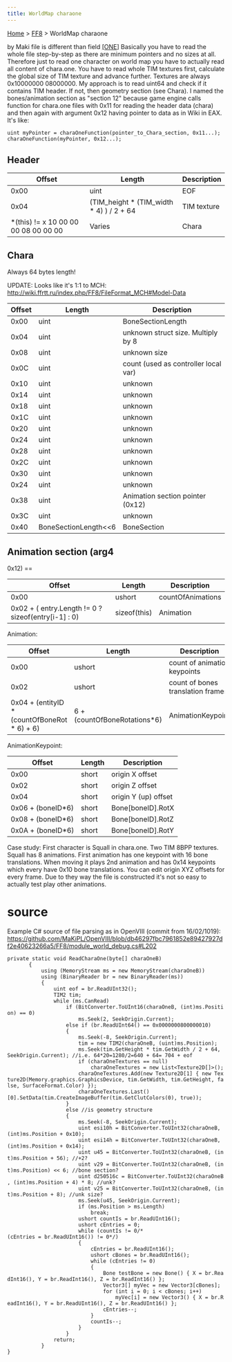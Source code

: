 ```yaml
---
title: WorldMap charaone
---
```


[Home](../Main%20Page.md.md) > [FF8](../FF8.md) > WorldMap charaone

by Maki file is different than field [\[ONE][1]\] Basically you have to
read the whole file step-by-step as there are minimum pointers and no
sizes at all. Therefore just to read one character on world map you have
to actually read all content of chara.one. You have to read whole TIM
textures first, calculate the global size of TIM texture and advance
further. Textures are always 0x10000000 08000000. My approach is to read
uint64 and check if it contains TIM header. If not, then geometry
section (see Chara). I named the bones/animation section as "section 12"
because game engine calls function for chara.one files with 0x11 for
reading the header data (chara) and then again with argument 0x12 having
pointer to data as in Wiki in EAX. It's like:

`uint myPointer = charaOneFunction(pointer_to_Chara_section, 0x11...);`  
`charaOneFunction(myPointer, 0x12...);`

## Header

| Offset                                | Length                                       | Description |
|---------------------------------------|----------------------------------------------|-------------|
| 0x00                                  | uint                                         | EOF         |
| 0x04                                  | (TIM\_height \* (TIM\_width \* 4) ) / 2 + 64 | TIM texture |
| \*(this) != x 10 00 00 00 08 00 00 00 | Varies                                       | Chara       |

## Chara

Always 64 bytes length!

UPDATE: Looks like it's 1:1 to MCH:
<http://wiki.ffrtt.ru/index.php/FF8/FileFormat_MCH#Model-Data>

| Offset | Length                     | Description                          |
|--------|----------------------------|--------------------------------------|
| 0x00   | uint                       | BoneSectionLength                    |
| 0x04   | uint                       | unknown struct size. Multiply by 8   |
| 0x08   | uint                       | unknown size                         |
| 0x0C   | uint                       | count (used as controller local var) |
| 0x10   | uint                       | unknown                              |
| 0x14   | uint                       | unknown                              |
| 0x18   | uint                       | unknown                              |
| 0x1C   | uint                       | unknown                              |
| 0x20   | uint                       | unknown                              |
| 0x24   | uint                       | unknown                              |
| 0x28   | uint                       | unknown                              |
| 0x2C   | uint                       | unknown                              |
| 0x30   | uint                       | unknown                              |
| 0x24   | uint                       | unknown                              |
| 0x38   | uint                       | Animation section pointer (0x12)     |
| 0x3C   | uint                       | unknown                              |
| 0x40   | BoneSectionLength&lt;&lt;6 | BoneSection                          |

## Animation section (arg4

0x12) ==

| Offset                                                | Length       | Description       |
|-------------------------------------------------------|--------------|-------------------|
| 0x00                                                  | ushort       | countOfAnimations |
| 0x02 + ( entry.Length != 0 ? sizeof(entry\[i-1\] : 0) | sizeof(this) | Animation         |

Animation:

| Offset                                         | Length                        | Description                       |
|------------------------------------------------|-------------------------------|-----------------------------------|
| 0x00                                           | ushort                        | count of animation keypoints      |
| 0x02                                           | ushort                        | count of bones translation frames |
| 0x04 + (entityID \* (countOfBoneRot \* 6) + 6) | 6 + (countOfBoneRotations\*6) | AnimationKeypoint                 |

AnimationKeypoint:

| Offset             | Length | Description          |
|--------------------|--------|----------------------|
| 0x00               | short  | origin X offset      |
| 0x02               | short  | origin Z offset      |
| 0x04               | short  | origin Y (up) offset |
| 0x06 + (boneID\*6) | short  | Bone\[boneID\].RotX  |
| 0x08 + (boneID\*6) | short  | Bone\[boneID\].RotZ  |
| 0x0A + (boneID\*6) | short  | Bone\[boneID\].RotY  |

Case study: First character is Squall in chara.one. Two TIM 8BPP
textures. Squall has 8 animations. First animation has one keypoint with
16 bone translations. When moving it plays 2nd animation and has 0x14
keypoints which every have 0x10 bone translations. You can edit origin
XYZ offsets for every frame. Due to they way the file is constructed
it's not so easy to actually test play other animations.

# source

Example C\# source of file parsing as in OpenVIII (commit from
16/02/1019):
<https://github.com/MaKiPL/OpenVIII/blob/db46297fbc7961852e89427927df2e40623266a5/FF8/module_world_debug.cs#L202>

`private static void ReadCharaOne(byte[] charaOneB)`  
`       {`  
`           using (MemoryStream ms = new MemoryStream(charaOneB))`  
`           using (BinaryReader br = new BinaryReader(ms))`  
`           {`  
`               uint eof = br.ReadUInt32();`  
`               TIM2 tim;`  
`               while (ms.CanRead)`  
`                   if (BitConverter.ToUInt16(charaOneB, (int)ms.Position) == 0)`  
`                       ms.Seek(2, SeekOrigin.Current);`  
`                   else if (br.ReadUInt64() == 0x0000000800000010)`  
`                   {`  
`                       ms.Seek(-8, SeekOrigin.Current);`  
`                       tim = new TIM2(charaOneB, (uint)ms.Position);`  
`                       ms.Seek(tim.GetHeight * tim.GetWidth / 2 + 64, SeekOrigin.Current); //i.e. 64*20=1280/2=640 + 64= 704 + eof`  
`                       if (charaOneTextures == null)`  
`                           charaOneTextures = new List<Texture2D[]>();`  
`                       charaOneTextures.Add(new Texture2D[1] { new Texture2D(Memory.graphics.GraphicsDevice, tim.GetWidth, tim.GetHeight, false, SurfaceFormat.Color) });`  
`                       charaOneTextures.Last()[0].SetData(tim.CreateImageBuffer(tim.GetClutColors(0), true));`  
`                   }`  
`                   else //is geometry structure`  
`                   {`  
`                       ms.Seek(-8, SeekOrigin.Current);`  
`                       uint esi10h = BitConverter.ToUInt32(charaOneB, (int)ms.Position + 0x10);`  
`                       uint esi14h = BitConverter.ToUInt32(charaOneB, (int)ms.Position + 0x14);`  
`                       uint u45 = BitConverter.ToUInt32(charaOneB, (int)ms.Position + 56); //+2?`  
`                       uint v29 = BitConverter.ToUInt32(charaOneB, (int)ms.Position) << 6; //bone section?`  
`                       uint d250516c = BitConverter.ToUInt32(charaOneB, (int)ms.Position + 4) * 8; //unk?`  
`                       uint v25 = BitConverter.ToUInt32(charaOneB, (int)ms.Position + 8); //unk size?`  
`                       ms.Seek(u45, SeekOrigin.Current);`  
`                       if (ms.Position > ms.Length)`  
`                           break;`  
`                       ushort countIs = br.ReadUInt16();`  
`                       ushort cEntries = 0;`  
`                       while (countIs != 0/*(cEntries = br.ReadUInt16()) != 0*/)`  
`                       {`  
`                           cEntries = br.ReadUInt16();`  
`                           ushort cBones = br.ReadUInt16();`  
`                           while (cEntries != 0)`  
`                           {`  
`                               Bone testBone = new Bone() { X = br.ReadInt16(), Y = br.ReadInt16(), Z = br.ReadInt16() };`  
`                               Vector3[] myVec = new Vector3[cBones];`  
`                               for (int i = 0; i < cBones; i++)`  
`                                   myVec[i] = new Vector3() { X = br.ReadInt16(), Y = br.ReadUInt16(), Z = br.ReadUInt16() };`  
`                               cEntries--;`  
`                           }`  
`                           countIs--;`  
`                       }`  
`                   }`  
`               return;`  
`           }`  
`}`

  [1]: FileFormat%20ONE.md "wikilink"

